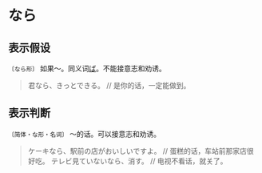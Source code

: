 # なら

## 表示假设

`〔なら形〕` 如果～。同义词[ば](./ba)。不能接意志和劝诱。

> 君なら、きっとできる。 // 是你的话，一定能做到。

## 表示判断

`〔简体・な形・名词〕` ～的话。可以接意志和劝诱。

> ケーキなら、駅前の店がおいしいですよ。 // 蛋糕的话，车站前那家店很好吃。
> テレビ見ていないなら、消す。 // 电视不看话，就关了。
